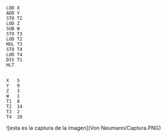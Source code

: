 ```
LOD X
ADD Y
STO T2
LOD Z
SUB W
STO T3
LOD T2
MUL T3
STO T4
LOD T4
DIV T1
HLT


X	5
Y	9
Z	3
W	1
T1	8
T2	14
T3	2
T4	28
```
![esta es la captura de la imagen](Von Neumann/Captura.PNG)
